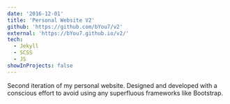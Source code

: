 ```yaml
---
date: '2016-12-01'
title: 'Personal Website V2'
github: 'https://github.com/bYou7/v2'
external: 'https://bYou7.github.io/v2/'
tech:
  - Jekyll
  - SCSS
  - JS
showInProjects: false
---
```


Second iteration of my personal website. Designed and developed with a conscious effort to avoid using any superfluous frameworks like Bootstrap.
